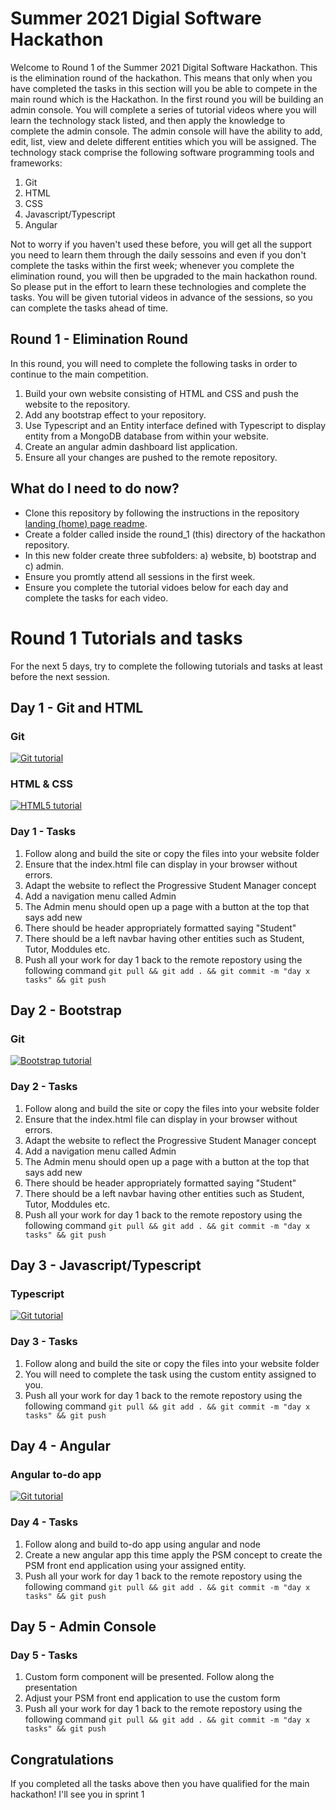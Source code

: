 # Summer 2021 Digial Software Hackathon
Welcome to Round 1 of the Summer 2021 Digital Software Hackathon.  This is the elimination round of the hackathon.  This means that only when you have completed the tasks in this section will you be able to compete in the main round which is the Hackathon.  In the first round you will be building an admin console. You will complete a series of tutorial videos where you will learn the technology stack listed, and then apply the knowledge to complete the admin console.  The admin console will have the ability to add, edit, list, view and delete different entities which you will be assigned.  The technology stack comprise the following software programming tools and frameworks:
1. Git
2. HTML
3. CSS
4. Javascript/Typescript
5. Angular

Not to worry if you haven't used these before, you will get all the support you need to learn them through the daily sessoins and even if you don't complete the tasks within the first week; whenever you complete the elimination round, you will then be upgraded to the main hackathon round.  So please put in the effort to learn these technologies and complete the tasks.  You will be given tutorial videos in advance of the sessions, so you can complete the tasks ahead of time.

## Round 1 - Elimination Round

In this round, you will need to complete the following tasks in order to continue to the main competition.
1. Build your own website consisting of HTML and CSS and push the website to the repository.
1. Add any bootstrap effect to your repository.
1. Use Typescript and an Entity interface defined with Typescript to display entity from a MongoDB database from within your website.
1. Create an angular admin dashboard list application.
1. Ensure all your changes are pushed to the remote repository.

## What do I need to do now? 
- Clone this repository by following the instructions in the repository [landing (home) page readme](https://github.com/JohnAPedagogy/ProgressiveStudentHackathon).
- Create a folder called <your name> inside the round_1 (this) directory of the hackathon repository.  
- In this new folder create three subfolders:  a) website, b) bootstrap and c) admin.
- Ensure you promtly attend all sessions in the first week.
- Ensure you complete the tutorial vidoes below for each day and complete the tasks for each video.

# Round 1 Tutorials and tasks
For the next 5 days, try to complete the following tutorials and tasks at least before the next session.

## Day 1 - Git and HTML
### Git
[![Git tutorial](https://img.youtube.com/vi/HkdAHXoRtos/0.jpg)](https://www.youtube.com/watch?v=HkdAHXoRtos)
### HTML & CSS
[![HTML5 tutorial](https://img.youtube.com/vi/Wm6CUkswsNw/0.jpg)](https://www.youtube.com/watch?v=Wm6CUkswsNw)
### Day 1 - Tasks
1. Follow along and build the site or copy the files into your website folder
2. Ensure that the index.html file can display in your browser without errors.
3. Adapt the website to reflect the Progressive Student Manager concept
4. Add a navigation menu called Admin
5. The Admin menu should open up a page with a button at the top that says add new
6. There should be header appropriately formatted saying "Student"
7. There should be a left navbar having other entities such as Student, Tutor, Moddules etc.
8. Push all your work for day 1 back to the remote repostory using the following command `git pull && git add . && git commit -m "day x tasks" && git push`  

## Day 2 - Bootstrap
### Git
[![Bootstrap tutorial](https://img.youtube.com/vi/4sosXZsdy-s/0.jpg)](https://www.youtube.com/watch?v=4sosXZsdy-s)
### Day 2 - Tasks
1. Follow along and build the site or copy the files into your website folder
2. Ensure that the index.html file can display in your browser without errors.
3. Adapt the website to reflect the Progressive Student Manager concept
4. Add a navigation menu called Admin
5. The Admin menu should open up a page with a button at the top that says add new
6. There should be header appropriately formatted saying "Student"
7. There should be a left navbar having other entities such as Student, Tutor, Moddules etc.
8. Push all your work for day 1 back to the remote repostory using the following command `git pull && git add . && git commit -m "day x tasks" && git push`  

## Day 3 - Javascript/Typescript
### Typescript
[![Git tutorial](https://img.youtube.com/vi/NjN00cM18Z4/0.jpg)](https://www.youtube.com/watch?v=NjN00cM18Z4)
### Day 3 - Tasks
1. Follow along and build the site or copy the files into your website folder
2. You will need to complete the task using the custom entity assigned to you.
3. Push all your work for day 1 back to the remote repostory using the following command `git pull && git add . && git commit -m "day x tasks" && git push`  


## Day 4 - Angular
### Angular to-do app
[![Git tutorial](https://img.youtube.com/vi/_TLhUCjY9iA/0.jpg)](https://www.youtube.com/watch?v=_TLhUCjY9iA)
### Day 4 - Tasks
1. Follow along and build to-do app using angular and node
2. Create a new angular app this time apply the PSM concept to create the PSM front end application using your assigned entity.
3. Push all your work for day 1 back to the remote repostory using the following command `git pull && git add . && git commit -m "day x tasks" && git push`  

## Day 5 - Admin Console
### Day 5 - Tasks
1. Custom form component will be presented. Follow along the presentation
2. Adjust your PSM front end application to use the custom form
3. Push all your work for day 1 back to the remote repostory using the following command `git pull && git add . && git commit -m "day x tasks" && git push`  

## Congratulations
If you completed all the tasks above then you have qualified for the main hackathon!  I'll see you in sprint 1
